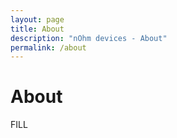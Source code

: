 ```yaml
---
layout: page
title: About
description: "nOhm devices - About"
permalink: /about
---
```


# About
FILL


